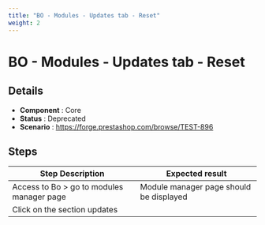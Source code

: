 ```yaml
---
title: "BO - Modules - Updates tab - Reset"
weight: 2
---
```


# BO - Modules - Updates tab - Reset
## Details
* **Component** : Core
* **Status** : Deprecated
* **Scenario** : https://forge.prestashop.com/browse/TEST-896

## Steps
| Step Description | Expected result |
| ----- | ----- |
| Access to Bo > go to modules manager page | Module manager page should be displayed |
| Click on the section updates |  |
